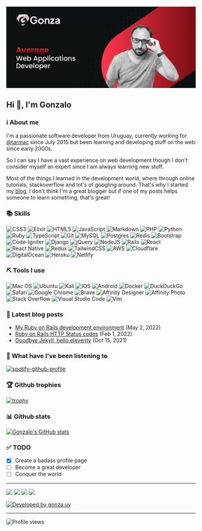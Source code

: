 [![Banner that says Gonza Robaina - average software developer, alongside a picture of Gonzalo.](https://raw.githubusercontent.com/pepito2k/pepito2k/master/github-banner.png)](https://gonza.uy)

## Hi 👋, I'm Gonzalo

### ℹ️ About me
I'm a passionate software developer from Uruguay, currently working for [@tarmac](https://github.com/tarmac) since July 2015 but been learning and developing stuff on the web since early 2000s.

So I can say I have a vast experience on web development though I don't consider myself an expert since I am always learning new stuff.

Most of the things I learned in the development world, where through online tutorials, stackoverflow and lot's of googling around. That's why I started my [blog](https://pepito2k.github.io), I don't think I'm a great blogger but if one of my posts helps someone to learn something, that's great!

### 📚 Skills
![CSS3](https://img.shields.io/badge/css3-%231572B6.svg?style=for-the-badge&logo=css3&logoColor=white)
![Elixir](https://img.shields.io/badge/elixir-%234B275F.svg?style=for-the-badge&logo=elixir&logoColor=white)
![HTML5](https://img.shields.io/badge/html5-%23E34F26.svg?style=for-the-badge&logo=html5&logoColor=white)
![JavaScript](https://img.shields.io/badge/javascript-%23323330.svg?style=for-the-badge&logo=javascript&logoColor=%23F7DF1E)
![Markdown](https://img.shields.io/badge/markdown-%23000000.svg?style=for-the-badge&logo=markdown&logoColor=white)
![PHP](https://img.shields.io/badge/php-%23777BB4.svg?style=for-the-badge&logo=php&logoColor=white)
![Python](https://img.shields.io/badge/python-3670A0?style=for-the-badge&logo=python&logoColor=ffdd54)
![Ruby](https://img.shields.io/badge/ruby-%23CC342D.svg?style=for-the-badge&logo=ruby&logoColor=white)
![TypeScript](https://img.shields.io/badge/typescript-%23007ACC.svg?style=for-the-badge&logo=typescript&logoColor=white)
![Git](https://img.shields.io/badge/git-%23F05033.svg?style=for-the-badge&logo=git&logoColor=white)
![MySQL](https://img.shields.io/badge/mysql-%2300f.svg?style=for-the-badge&logo=mysql&logoColor=white)
![Postgres](https://img.shields.io/badge/postgres-%23316192.svg?style=for-the-badge&logo=postgresql&logoColor=white)
![Redis](https://img.shields.io/badge/redis-%23DD0031.svg?style=for-the-badge&logo=redis&logoColor=white)
![Bootstrap](https://img.shields.io/badge/bootstrap-%23563D7C.svg?style=for-the-badge&logo=bootstrap&logoColor=white)
![Code-Igniter](https://img.shields.io/badge/CodeIgniter-%23EF4223.svg?style=for-the-badge&logo=codeIgniter&logoColor=white)
![Django](https://img.shields.io/badge/django-%23092E20.svg?style=for-the-badge&logo=django&logoColor=white)
![jQuery](https://img.shields.io/badge/jquery-%230769AD.svg?style=for-the-badge&logo=jquery&logoColor=white)
![NodeJS](https://img.shields.io/badge/node.js-6DA55F?style=for-the-badge&logo=node.js&logoColor=white)
![Rails](https://img.shields.io/badge/rails-%23CC0000.svg?style=for-the-badge&logo=ruby-on-rails&logoColor=white)
![React](https://img.shields.io/badge/react-%2320232a.svg?style=for-the-badge&logo=react&logoColor=%2361DAFB)
![React Native](https://img.shields.io/badge/react_native-%2320232a.svg?style=for-the-badge&logo=react&logoColor=%2361DAFB)
![Redux](https://img.shields.io/badge/redux-%23593d88.svg?style=for-the-badge&logo=redux&logoColor=white)
![TailwindCSS](https://img.shields.io/badge/tailwindcss-%2338B2AC.svg?style=for-the-badge&logo=tailwind-css&logoColor=white)
![AWS](https://img.shields.io/badge/AWS-%23FF9900.svg?style=for-the-badge&logo=amazon-aws&logoColor=white)
![Cloudflare](https://img.shields.io/badge/Cloudflare-F38020?style=for-the-badge&logo=Cloudflare&logoColor=white)
![DigitalOcean](https://img.shields.io/badge/DigitalOcean-%230167ff.svg?style=for-the-badge&logo=digitalOcean&logoColor=white)
![Heroku](https://img.shields.io/badge/heroku-%23430098.svg?style=for-the-badge&logo=heroku&logoColor=white)
![Netlify](https://img.shields.io/badge/netlify-%23000000.svg?style=for-the-badge&logo=netlify&logoColor=#00C7B7)

### ⛏ Tools I use
![Mac OS](https://img.shields.io/badge/mac%20os-000000?style=for-the-badge&logo=macos&logoColor=F0F0F0)
![Ubuntu](https://img.shields.io/badge/Ubuntu-E95420?style=for-the-badge&logo=ubuntu&logoColor=white)
![Kali](https://img.shields.io/badge/Kali-268BEE?style=for-the-badge&logo=kalilinux&logoColor=white)
![IOS](https://img.shields.io/badge/iOS-000000?style=for-the-badge&logo=ios&logoColor=white)
![Android](https://img.shields.io/badge/Android-3DDC84?style=for-the-badge&logo=android&logoColor=white)
![Docker](https://img.shields.io/badge/docker-%230db7ed.svg?style=for-the-badge&logo=docker&logoColor=white)
![DuckDuckGo](https://img.shields.io/badge/DuckDuckGo-DE5833?style=for-the-badge&logo=DuckDuckGo&logoColor=white)
![Safari](https://img.shields.io/badge/Safari-000000?style=for-the-badge&logo=Safari&logoColor=white)
![Google Chrome](https://img.shields.io/badge/Google%20Chrome-4285F4?style=for-the-badge&logo=GoogleChrome&logoColor=white)
![Brave](https://img.shields.io/badge/Brave-FB542B?style=for-the-badge&logo=Brave&logoColor=white)
![Affinity Designer](https://img.shields.io/badge/affinity%20desginer-%231B72BE.svg?style=for-the-badge&logo=affinity-designer&logoColor=white)
![Affinity Photo](https://img.shields.io/badge/affinityphoto-%237E4DD2.svg?style=for-the-badge&logo=affinity-photo&logoColor=white)
![Stack Overflow](https://img.shields.io/badge/-Stackoverflow-FE7A16?style=for-the-badge&logo=stack-overflow&logoColor=white)
![Visual Studio Code](https://img.shields.io/badge/Visual%20Studio%20Code-0078d7.svg?style=for-the-badge&logo=visual-studio-code&logoColor=white)
![Vim](https://img.shields.io/badge/VIM-%2311AB00.svg?style=for-the-badge&logo=vim&logoColor=white)

### 📝 Latest blog posts

- [My Ruby on Rails development environment](https://gonza.uy/blog/my-ruby-on-rails-development-environment/) (May 2, 2022)
- [Ruby on Rails HTTP Status codes](https://gonza.uy/blog/ruby-on-rails-http-status-codes/) (Feb 1, 2022)
- [Goodbye Jekyll, hello eleventy](https://gonza.uy/blog/goodbye-jekyll-hello-eleventy/) (Oct 15, 2021)

### 🎸 What have I've been listening to
[![spotify-github-profile](https://spotify-github-profile.vercel.app/api/view?uid=31tcnpgcpq4ggokzbvnw4aga7wky&cover_image=true&theme=novatorem&bar_color=53b14f&bar_color_cover=false)](https://github.com/kittinan/spotify-github-profile)

### 🏆 Github trophies
[![trophy](https://github-profile-trophy.vercel.app/?username=pepito2k&column=6&margin-w=15&margin-h=15&no-bg=true&no-frame=true)](https://github.com/ryo-ma/github-profile-trophy)

### 📊 Github stats

[![Gonzalo's GitHub stats](https://github-readme-stats.vercel.app/api?username=pepito2k&show_icons=true&theme=graywhite)](https://github.com/pepito2k/github-readme-stats)

### ✅ TODO
- [x] Create a badass profile page
- [ ] Become a great developer
- [ ] Conquer the world

---
[![](https://img.shields.io/badge/Facebook-white?logo=facebook&style=flat)](https://www.facebook.com/GonzaloRobaina/) [![](https://img.shields.io/badge/Twitter-blue?logo=Twitter&style=flat)](https://twitter.com/gonzalorobaina) [![](https://img.shields.io/badge/Instagram-white?logo=instagram&style=flat)](https://www.instagram.com/pepito2k/) [![](https://img.shields.io/badge/LinkedIn-blue?logo=Linkedin&style=flat)](https://www.linkedin.com/in/gonzalorobaina/)

[![Developed by gonza.uy](https://img.shields.io/badge/developed%20by-gonza.uy-red)](https://gonza.uy)

---

![Profile views](https://komarev.com/ghpvc/?username=pepito2k&label=Profile%20views&color=0e75b6&style=flat)
